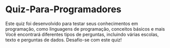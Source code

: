 # Quiz-Para-Programadores
Este quiz foi desenvolvido para testar seus conhecimentos em programação, como linguagens de programação, conceitos básicos e mais Você encontrará diferentes tipos de perguntas, incluindo várias escolas, texto e perguntas de dados. Desafio-se com este quiz!
